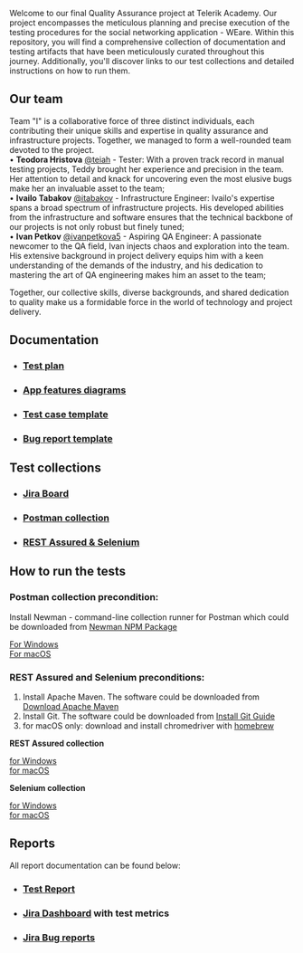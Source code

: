 Welcome to our final Quality Assurance project at Telerik Academy. 
Our project encompasses the meticulous planning and precise execution of the testing procedures 
for the social networking application - WEare. Within this repository, you will find a comprehensive 
collection of documentation and testing artifacts that have been meticulously curated throughout this journey.
Additionally, you'll discover links to our test collections and detailed instructions on how to run them.



## Our team
Team "I" is a collaborative force of three distinct individuals, each contributing their unique skills and 
expertise in quality assurance and infrastructure projects. Together, we managed to form a well-rounded team
devoted to the project.\
•  **Teodora Hristova** [@teiah](https://www.github.com/teiah) - Tester: With a proven track record in manual 
testing projects, Teddy brought her experience and precision in the team. Her attention to detail and knack 
for uncovering even the most elusive bugs make her an invaluable asset to the team; \
•  **Ivailo Tabakov** [@itabakov](https://www.github.com/itabakov) - Infrastructure Engineer: Ivailo's expertise spans 
a broad spectrum of infrastructure projects. His developed abilities from the infrastructure and software ensures 
that the technical backbone of our projects is not only robust but finely tuned;\
•  **Ivan Petkov** [@ivanpetkova5](https://www.github.com/ivanpetkova5) - Aspiring QA Engineer: A passionate newcomer 
to the QA field, Ivan injects chaos and exploration into the team. His extensive background in project delivery 
equips him with a keen understanding of the demands of the industry, and his dedication to mastering the art of QA 
engineering makes him an asset to the team;

Together, our collective skills, diverse backgrounds, and shared dedication to quality make us a formidable force 
in the world of technology and project delivery.



## Documentation
- ### [Test plan](<TestPlan/Test Plan.pdf>)
- ### [App features diagrams](<TestPlan/WEare Diagrams.pdf>)
- ### [Test case template](<templates/Test Case Template.pdf>)
- ### [Bug report template](<templates/Bug Report Template.pdf>)



## Test collections
- ### [Jira Board](https://t1-final-project.atlassian.net/jira/software/c/projects/WEARE/issues) 
- ### [Postman collection](https://github.com/TEAM-1-A50/WEare-API-Postman)
- ### [REST Assured & Selenium](https://github.com/TEAM-1-A50/WEare-API-UI)


## How to run the tests
### Postman collection precondition:
Install Newman - command-line collection runner for Postman which could be downloaded from
[Newman NPM Package](https://www.npmjs.com/package/newman)

[For Windows](ExecutableTests/runPostmanWin.bat)\
[For macOS](ExecutableTests/run-all-postman-tests.sh)

### REST Assured and Selenium preconditions:
1.	Install Apache Maven. The software could be downloaded from [Download Apache Maven](https://maven.apache.org/download.cgi)
2.	Install Git. The software could be downloaded from [Install Git Guide](https://github.com/git-guides/install-git)
3.  for macOS only: download and install chromedriver with [homebrew](https://formulae.brew.sh/cask/chromedriver)

**REST Assured collection**

[for Windows](<ExecutableTests/TestNG REST Assured Suite Run With Surefire Report.bat>)\
[for macOS](ExecutableTests/run-all-restassured-tests.sh)

**Selenium collection**

[for Windows](<ExecutableTests/TestNG Selenium WebDriver Suite Run With Surefire Report.bat>)\
[for macOS](ExecutableTests/run-all-selenium-tests.sh)


## Reports
All report documentation can be found below: 
- ### [Test Report](<TestPlan/Test Plan.pdf>)
- ### [Jira Dashboard](https://t1-final-project.atlassian.net/jira/dashboards/10000) with test metrics
- ### [Jira Bug reports](https://t1-final-project.atlassian.net/jira/software/c/projects/BUG/issues)
